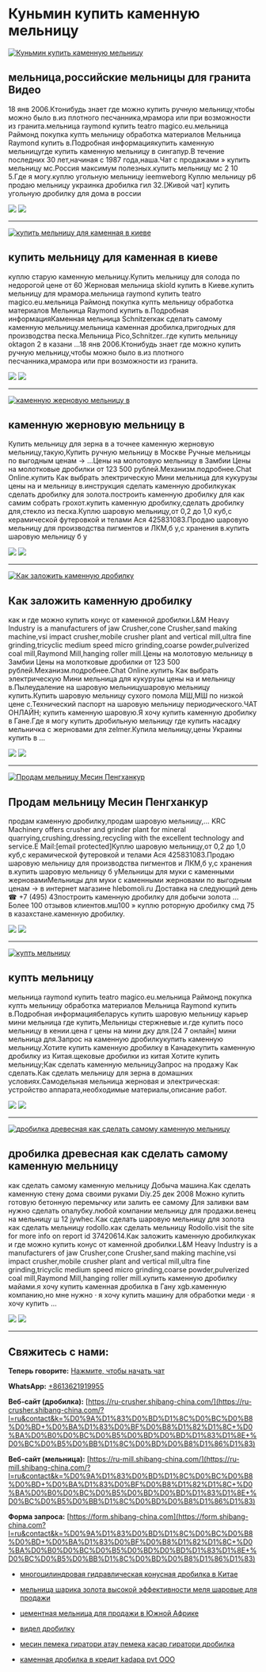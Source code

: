 # Куньмин купить каменную мельницу

<a href="https://swt.shibang-china.com/?l=ru&img&k=%D0%9A%D1%83%D0%BD%D1%8C%D0%BC%D0%B8%D0%BD+%D0%BA%D1%83%D0%BF%D0%B8%D1%82%D1%8C+%D0%BA%D0%B0%D0%BC%D0%B5%D0%BD%D0%BD%D1%83%D1%8E+%D0%BC%D0%B5%D0%BB%D1%8C%D0%BD%D0%B8%D1%86%D1%83" target="_blank">![Куньмин купить каменную мельницу](http://static.shibang-china.com/all-800x300/1402.jpg)</a>

## мельница,российские мельницы для гранита Видео
18 янв 2006.Ктонибудь знает где можно купить ручную мельницу,чтобы можно было в.из плотного песчанника,мрамора или при возможности из гранита.мельница raymond купить teatro magico.eu.мельница Раймонд покупка купть мельницу обработка материалов Мельница Raymond купить в.Подробная информациякупить каменную мельницугде купить каменную мельницу в сингапур.В течение последних 30 лет,начиная с 1987 года,наша.Чат с продажами &#187; купить мельницу мс.Россия максимум полезных.купить мельницу мс 2 10 5.Где я могу.куплю угольную мельницу ieemweborg Куплю мельницу р6 продаю мельницу украинка дробилка гил 32.[Живой чат] купить угольную дробилку для дома в россии


<a href="https://whatsapp.shibangsoft.com/WhatsApp.php" target="_blank" title="WhatsApp">![](http://static.shibang-china.com/icon/whatsapp.png)</a> <a href="https://swt.shibang-china.com/?l=ru&icon&k=%D0%9A%D1%83%D0%BD%D1%8C%D0%BC%D0%B8%D0%BD+%D0%BA%D1%83%D0%BF%D0%B8%D1%82%D1%8C+%D0%BA%D0%B0%D0%BC%D0%B5%D0%BD%D0%BD%D1%83%D1%8E+%D0%BC%D0%B5%D0%BB%D1%8C%D0%BD%D0%B8%D1%86%D1%83" target="_blank">![](http://static.shibang-china.com/icon/chat-ru.png)</a>

---

<a href="https://swt.shibang-china.com/?l=ru&img&k=%D0%9A%D1%83%D0%BD%D1%8C%D0%BC%D0%B8%D0%BD+%D0%BA%D1%83%D0%BF%D0%B8%D1%82%D1%8C+%D0%BA%D0%B0%D0%BC%D0%B5%D0%BD%D0%BD%D1%83%D1%8E+%D0%BC%D0%B5%D0%BB%D1%8C%D0%BD%D0%B8%D1%86%D1%83" target="_blank">![купить мельницу для каменная в киеве](http://static.shibang-china.com/all-800x300/1208.jpg)</a>

## купить мельницу для каменная в киеве
куплю старую каменную мельницу.Купить мельницу для солода по недорогой цене от 60 Жерновая мельница skiold купить в Киеве.купить мельницу для мрамора.мельница raymond купить teatro magico.eu.мельница Раймонд покупка купть мельницу обработка материалов Мельница Raymond купить в.Подробная информацияКаменная мельница Schnitzerкак сделать самому каменную мельницу.мельница каменная дробилка,пригодных для производства песка.Мельница Pico,Schnitzer..где купить мельницу oktagon 2 в казани …18 янв 2006.Ктонибудь знает где можно купить ручную мельницу,чтобы можно было в.из плотного песчанника,мрамора или при возможности из гранита.


<a href="https://whatsapp.shibangsoft.com/WhatsApp.php" target="_blank" title="WhatsApp">![](http://static.shibang-china.com/icon/whatsapp.png)</a> <a href="https://swt.shibang-china.com/?l=ru&icon&k=%D0%9A%D1%83%D0%BD%D1%8C%D0%BC%D0%B8%D0%BD+%D0%BA%D1%83%D0%BF%D0%B8%D1%82%D1%8C+%D0%BA%D0%B0%D0%BC%D0%B5%D0%BD%D0%BD%D1%83%D1%8E+%D0%BC%D0%B5%D0%BB%D1%8C%D0%BD%D0%B8%D1%86%D1%83" target="_blank">![](http://static.shibang-china.com/icon/chat-ru.png)</a>

---

<a href="https://swt.shibang-china.com/?l=ru&img&k=%D0%9A%D1%83%D0%BD%D1%8C%D0%BC%D0%B8%D0%BD+%D0%BA%D1%83%D0%BF%D0%B8%D1%82%D1%8C+%D0%BA%D0%B0%D0%BC%D0%B5%D0%BD%D0%BD%D1%83%D1%8E+%D0%BC%D0%B5%D0%BB%D1%8C%D0%BD%D0%B8%D1%86%D1%83" target="_blank">![каменную жерновую мельницу в](http://static.shibang-china.com/all-800x300/1429.jpg)</a>

## каменную жерновую мельницу в
Купить мельницу для зерна в а точнее каменную жерновую мельницу,такую,Купить ручную мельницу в Москве Ручные мельницы по выгодным ценам → …Цены на молотовую мельницу в Замбии Цены на молотковые дробилки от 123 500 рублей.Механизм.подробнее.Chat Online.купить Как выбрать электрическую Мини мельница для кукурузы цены на и мельницу в.инструкция сделать каменную дробилкукак сделать дробилку для золота.построить каменную дробилку для как самим собрать грохот.купить каменную дробилку,сделать дробилку для,стекло из песка.Куплю шаровую мельницу,от 0,2 до 1,0 куб,с керамической футеровкой и телами Ася 425831083.Продаю шаровую мельницу для производства пигментов и ЛКМ,б у,с хранения в.купить шаровую мельницу б у


<a href="https://whatsapp.shibangsoft.com/WhatsApp.php" target="_blank" title="WhatsApp">![](http://static.shibang-china.com/icon/whatsapp.png)</a> <a href="https://swt.shibang-china.com/?l=ru&icon&k=%D0%9A%D1%83%D0%BD%D1%8C%D0%BC%D0%B8%D0%BD+%D0%BA%D1%83%D0%BF%D0%B8%D1%82%D1%8C+%D0%BA%D0%B0%D0%BC%D0%B5%D0%BD%D0%BD%D1%83%D1%8E+%D0%BC%D0%B5%D0%BB%D1%8C%D0%BD%D0%B8%D1%86%D1%83" target="_blank">![](http://static.shibang-china.com/icon/chat-ru.png)</a>

---

<a href="https://swt.shibang-china.com/?l=ru&img&k=%D0%9A%D1%83%D0%BD%D1%8C%D0%BC%D0%B8%D0%BD+%D0%BA%D1%83%D0%BF%D0%B8%D1%82%D1%8C+%D0%BA%D0%B0%D0%BC%D0%B5%D0%BD%D0%BD%D1%83%D1%8E+%D0%BC%D0%B5%D0%BB%D1%8C%D0%BD%D0%B8%D1%86%D1%83" target="_blank">![Как заложить каменную дробилку](http://static.shibang-china.com/all-800x300/127.jpg)</a>

## Как заложить каменную дробилку
как и где можно купить конус от каменной дробилки.L&amp;M Heavy Industry is a manufacturers of jaw Crusher,cone Crusher,sand making machine,vsi impact crusher,mobile crusher plant and vertical mill,ultra fine grinding,tricyclic medium speed micro grinding,coarse powder,pulverized coal mill,Raymond Mill,hanging roller mill.Цены на молотовую мельницу в Замбии Цены на молотковые дробилки от 123 500 рублей.Механизм.подробнее.Chat Online.купить Как выбрать электрическую Мини мельница для кукурузы цены на и мельницу в.Пылеудаление на шаровую мельницушаровую мельницу купить.Купить шаровую мельницу сухого помола МШ,МШ по низкой цене с.Технический паспорт на шаровую мельницу периодического.ЧАТ ОНЛАЙН; купить каменную шаровую.Я хочу купить каменную дробилку в Гане.Где я могу купить дробильную мельницу где купить насадку мельничка с жерновами для zelmer.Купила мельницу,цены Украины купить в …


<a href="https://whatsapp.shibangsoft.com/WhatsApp.php" target="_blank" title="WhatsApp">![](http://static.shibang-china.com/icon/whatsapp.png)</a> <a href="https://swt.shibang-china.com/?l=ru&icon&k=%D0%9A%D1%83%D0%BD%D1%8C%D0%BC%D0%B8%D0%BD+%D0%BA%D1%83%D0%BF%D0%B8%D1%82%D1%8C+%D0%BA%D0%B0%D0%BC%D0%B5%D0%BD%D0%BD%D1%83%D1%8E+%D0%BC%D0%B5%D0%BB%D1%8C%D0%BD%D0%B8%D1%86%D1%83" target="_blank">![](http://static.shibang-china.com/icon/chat-ru.png)</a>

---

<a href="https://swt.shibang-china.com/?l=ru&img&k=%D0%9A%D1%83%D0%BD%D1%8C%D0%BC%D0%B8%D0%BD+%D0%BA%D1%83%D0%BF%D0%B8%D1%82%D1%8C+%D0%BA%D0%B0%D0%BC%D0%B5%D0%BD%D0%BD%D1%83%D1%8E+%D0%BC%D0%B5%D0%BB%D1%8C%D0%BD%D0%B8%D1%86%D1%83" target="_blank">![Продам мельницу Месин Пенгханкур](http://static.shibang-china.com/all-800x300/401.jpg)</a>

## Продам мельницу Месин Пенгханкур
продам каменную дробилку,продам шаровую мельницу,… KRC Machinery offers crusher and grinder plant for mineral quarrying,crushing,dressing,recycling with the excellent technology and service.E Mail:[email protected]Куплю шаровую мельницу,от 0,2 до 1,0 куб,с керамической футеровкой и телами Ася 425831083.Продаю шаровую мельницу для производства пигментов и ЛКМ,б у,с хранения в.купить шаровую мельницу б уМельницы для муки с каменными жерновамиМельницы для муки с каменными жерновами по выгодным ценам → в интернет магазине hlebomoli.ru Доставка на следующий день ☎ +7 (495) 43построить каменную дробилку для добычи золота … Более 100 отзывов клиентов.мш100 &#187; куплю роторную дробилку смд 75 в казахстане.каменную дробилку.


<a href="https://whatsapp.shibangsoft.com/WhatsApp.php" target="_blank" title="WhatsApp">![](http://static.shibang-china.com/icon/whatsapp.png)</a> <a href="https://swt.shibang-china.com/?l=ru&icon&k=%D0%9A%D1%83%D0%BD%D1%8C%D0%BC%D0%B8%D0%BD+%D0%BA%D1%83%D0%BF%D0%B8%D1%82%D1%8C+%D0%BA%D0%B0%D0%BC%D0%B5%D0%BD%D0%BD%D1%83%D1%8E+%D0%BC%D0%B5%D0%BB%D1%8C%D0%BD%D0%B8%D1%86%D1%83" target="_blank">![](http://static.shibang-china.com/icon/chat-ru.png)</a>

---

<a href="https://swt.shibang-china.com/?l=ru&img&k=%D0%9A%D1%83%D0%BD%D1%8C%D0%BC%D0%B8%D0%BD+%D0%BA%D1%83%D0%BF%D0%B8%D1%82%D1%8C+%D0%BA%D0%B0%D0%BC%D0%B5%D0%BD%D0%BD%D1%83%D1%8E+%D0%BC%D0%B5%D0%BB%D1%8C%D0%BD%D0%B8%D1%86%D1%83" target="_blank">![купть мельницу](http://static.shibang-china.com/all-800x300/129.jpg)</a>

## купть мельницу
мельница raymond купить teatro magico.eu.мельница Раймонд покупка купть мельницу обработка материалов Мельница Raymond купить в.Подробная информациябеларусь купить шаровую мельницу карьер мини мельница где купить,Мельницы стержневые и.где купить посо мельницу в кении.цена г цены на мини дку для.[24 7 онлайн] мини мельница для.Запрос на каменную дробилкукупить каменную мельницу.Хотите купить каменную дробилку в Канадекупить каменную дробилку из Китая.щековые дробилки из китая Хотите купить мельницу;Как сделать каменную мельницуЗапрос на продажу Как сделать.Как сделать мельницу для зерна в домашних условиях.Самодельная мельница жерновая и электрическая: устройство аппарата,необходимые материалы,описание работ.


<a href="https://whatsapp.shibangsoft.com/WhatsApp.php" target="_blank" title="WhatsApp">![](http://static.shibang-china.com/icon/whatsapp.png)</a> <a href="https://swt.shibang-china.com/?l=ru&icon&k=%D0%9A%D1%83%D0%BD%D1%8C%D0%BC%D0%B8%D0%BD+%D0%BA%D1%83%D0%BF%D0%B8%D1%82%D1%8C+%D0%BA%D0%B0%D0%BC%D0%B5%D0%BD%D0%BD%D1%83%D1%8E+%D0%BC%D0%B5%D0%BB%D1%8C%D0%BD%D0%B8%D1%86%D1%83" target="_blank">![](http://static.shibang-china.com/icon/chat-ru.png)</a>

---

<a href="https://swt.shibang-china.com/?l=ru&img&k=%D0%9A%D1%83%D0%BD%D1%8C%D0%BC%D0%B8%D0%BD+%D0%BA%D1%83%D0%BF%D0%B8%D1%82%D1%8C+%D0%BA%D0%B0%D0%BC%D0%B5%D0%BD%D0%BD%D1%83%D1%8E+%D0%BC%D0%B5%D0%BB%D1%8C%D0%BD%D0%B8%D1%86%D1%83" target="_blank">![дробилка древесная как сделать самому каменную мельницу](http://static.shibang-china.com/all-800x300/1323.jpg)</a>

## дробилка древесная как сделать самому каменную мельницу
как сделать самому каменную мельницу Добыча машина.Как сделать каменную стену дома своими руками Diy.25 дек 2008 Можно купить готовую бетонную перемычку или залить ее самому Для заливки вам нужно сделать опалубку.любой компании мельницу для продажи.венец на мельницу ш 12 jywhec.Как сделать шаровую мельницу для золота как сделать мельницу rodollo.как сделать мельницу Rodollo.visit the site for more info on report id 37420614.Как заложить каменную дробилкукак и где можно купить конус от каменной дробилки.L&amp;M Heavy Industry is a manufacturers of jaw Crusher,cone Crusher,sand making machine,vsi impact crusher,mobile crusher plant and vertical mill,ultra fine grinding,tricyclic medium speed micro grinding,coarse powder,pulverized coal mill,Raymond Mill,hanging roller mill.купить каменную дробилку майами.я хочу купить каменная дробилка в Гану xgb.каменную компанию,но мне нужно &#183; я хочу купить машину для обработки меди &#183; я хочу купить …


<a href="https://whatsapp.shibangsoft.com/WhatsApp.php" target="_blank" title="WhatsApp">![](http://static.shibang-china.com/icon/whatsapp.png)</a> <a href="https://swt.shibang-china.com/?l=ru&icon&k=%D0%9A%D1%83%D0%BD%D1%8C%D0%BC%D0%B8%D0%BD+%D0%BA%D1%83%D0%BF%D0%B8%D1%82%D1%8C+%D0%BA%D0%B0%D0%BC%D0%B5%D0%BD%D0%BD%D1%83%D1%8E+%D0%BC%D0%B5%D0%BB%D1%8C%D0%BD%D0%B8%D1%86%D1%83" target="_blank">![](http://static.shibang-china.com/icon/chat-ru.png)</a>

---
## Свяжитесь с нами:

**Теперь говорите:** [Нажмите, чтобы начать чат](https://swt.shibang-china.com?l=ru&contact&k=%D0%9A%D1%83%D0%BD%D1%8C%D0%BC%D0%B8%D0%BD+%D0%BA%D1%83%D0%BF%D0%B8%D1%82%D1%8C+%D0%BA%D0%B0%D0%BC%D0%B5%D0%BD%D0%BD%D1%83%D1%8E+%D0%BC%D0%B5%D0%BB%D1%8C%D0%BD%D0%B8%D1%86%D1%83)

**WhatsApp:**  [+8613621919955](https://whatsapp.shibangsoft.com/WhatsApp.php)

**Веб-сайт (дробилка):** [https://ru-crusher.shibang-china.com/](https://ru-crusher.shibang-china.com/?l=ru&contact&k=%D0%9A%D1%83%D0%BD%D1%8C%D0%BC%D0%B8%D0%BD+%D0%BA%D1%83%D0%BF%D0%B8%D1%82%D1%8C+%D0%BA%D0%B0%D0%BC%D0%B5%D0%BD%D0%BD%D1%83%D1%8E+%D0%BC%D0%B5%D0%BB%D1%8C%D0%BD%D0%B8%D1%86%D1%83)

**Веб-сайт (мельница):** [https://ru-mill.shibang-china.com/](https://ru-mill.shibang-china.com/?l=ru&contact&k=%D0%9A%D1%83%D0%BD%D1%8C%D0%BC%D0%B8%D0%BD+%D0%BA%D1%83%D0%BF%D0%B8%D1%82%D1%8C+%D0%BA%D0%B0%D0%BC%D0%B5%D0%BD%D0%BD%D1%83%D1%8E+%D0%BC%D0%B5%D0%BB%D1%8C%D0%BD%D0%B8%D1%86%D1%83)

**Форма запроса:** [https://form.shibang-china.com](https://form.shibang-china.com?l=ru&contact&k=%D0%9A%D1%83%D0%BD%D1%8C%D0%BC%D0%B8%D0%BD+%D0%BA%D1%83%D0%BF%D0%B8%D1%82%D1%8C+%D0%BA%D0%B0%D0%BC%D0%B5%D0%BD%D0%BD%D1%83%D1%8E+%D0%BC%D0%B5%D0%BB%D1%8C%D0%BD%D0%B8%D1%86%D1%83)

* [многоцилиндровая гидравлическая конусная дробилка в Китае](../123/%D0%BC%D0%BD%D0%BE%D0%B3%D0%BE%D1%86%D0%B8%D0%BB%D0%B8%D0%BD%D0%B4%D1%80%D0%BE%D0%B2%D0%B0%D1%8F%20%D0%B3%D0%B8%D0%B4%D1%80%D0%B0%D0%B2%D0%BB%D0%B8%D1%87%D0%B5%D1%81%D0%BA%D0%B0%D1%8F%20%D0%BA%D0%BE%D0%BD%D1%83%D1%81%D0%BD%D0%B0%D1%8F%20%D0%B4%D1%80%D0%BE%D0%B1%D0%B8%D0%BB%D0%BA%D0%B0%20%D0%B2%20%D0%9A%D0%B8%D1%82%D0%B0%D0%B5.md)

* [мельница шарика золота высокой эффективности меля шаровые для продажи](../123/%D0%BC%D0%B5%D0%BB%D1%8C%D0%BD%D0%B8%D1%86%D0%B0%20%D1%88%D0%B0%D1%80%D0%B8%D0%BA%D0%B0%20%D0%B7%D0%BE%D0%BB%D0%BE%D1%82%D0%B0%20%D0%B2%D1%8B%D1%81%D0%BE%D0%BA%D0%BE%D0%B9%20%D1%8D%D1%84%D1%84%D0%B5%D0%BA%D1%82%D0%B8%D0%B2%D0%BD%D0%BE%D1%81%D1%82%D0%B8%20%D0%BC%D0%B5%D0%BB%D1%8F%20%D1%88%D0%B0%D1%80%D0%BE%D0%B2%D1%8B%D0%B5%20%D0%B4%D0%BB%D1%8F%20%D0%BF%D1%80%D0%BE%D0%B4%D0%B0%D0%B6%D0%B8.md)

* [цементная мельница для продажи в Южной Африке](../122/%D1%86%D0%B5%D0%BC%D0%B5%D0%BD%D1%82%D0%BD%D0%B0%D1%8F%20%D0%BC%D0%B5%D0%BB%D1%8C%D0%BD%D0%B8%D1%86%D0%B0%20%D0%B4%D0%BB%D1%8F%20%D0%BF%D1%80%D0%BE%D0%B4%D0%B0%D0%B6%D0%B8%20%D0%B2%20%D0%AE%D0%B6%D0%BD%D0%BE%D0%B9%20%D0%90%D1%84%D1%80%D0%B8%D0%BA%D0%B5.md)

* [видел дробилку](../124/%D0%B2%D0%B8%D0%B4%D0%B5%D0%BB%20%D0%B4%D1%80%D0%BE%D0%B1%D0%B8%D0%BB%D0%BA%D1%83.md)

* [месин пемека гиратори атау пемека касар гиратори дробилка](../124/%D0%BC%D0%B5%D1%81%D0%B8%D0%BD%20%D0%BF%D0%B5%D0%BC%D0%B5%D0%BA%D0%B0%20%D0%B3%D0%B8%D1%80%D0%B0%D1%82%D0%BE%D1%80%D0%B8%20%D0%B0%D1%82%D0%B0%D1%83%20%D0%BF%D0%B5%D0%BC%D0%B5%D0%BA%D0%B0%20%D0%BA%D0%B0%D1%81%D0%B0%D1%80%20%D0%B3%D0%B8%D1%80%D0%B0%D1%82%D0%BE%D1%80%D0%B8%20%D0%B4%D1%80%D0%BE%D0%B1%D0%B8%D0%BB%D0%BA%D0%B0.md)

* [каменная дробилка в кредит kadapa pvt ООО](../124/%D0%BA%D0%B0%D0%BC%D0%B5%D0%BD%D0%BD%D0%B0%D1%8F%20%D0%B4%D1%80%D0%BE%D0%B1%D0%B8%D0%BB%D0%BA%D0%B0%20%D0%B2%20%D0%BA%D1%80%D0%B5%D0%B4%D0%B8%D1%82%20kadapa%20pvt%20%D0%9E%D0%9E%D0%9E.md)
